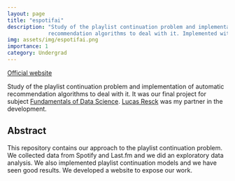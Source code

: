 ```yaml
---
layout: page
title: "espotifai"
description: "Study of the playlist continuation problem and implementation of
             recommendation algorithms to deal with it. Implemented with Lucas Resck."
img: assets/img/espotifai.png
importance: 1
category: Undergrad
---
```


[Official website](https://lucasresck.github.io/espotifai/)

Study of the playlist continuation problem and implementation of automatic recommendation algorithms to deal with it. 
It was our final project for subject [Fundamentals of Data Science](https://emap.fgv.br/en/discipline/mestrado/fundamentals-data-science). 
[Lucas Resck](https://github.com/lucasresck) was my partner in the development. 

## Abstract

This repository contains our approach to the playlist continuation problem. 
We collected data from Spotify and Last.fm and we did an exploratory data analysis. We also implemented playlist continuation models and we have seen good results. 
We developed a website to expose our work.